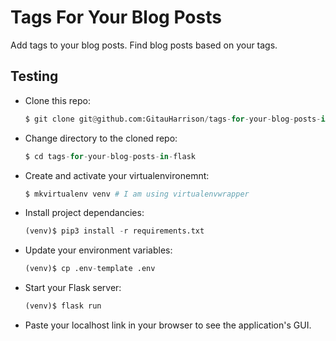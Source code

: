 # Tags For Your Blog Posts

Add tags to your blog posts. Find blog posts based on your tags.

## Testing 

- Clone this repo:

    ```python
    $ git clone git@github.com:GitauHarrison/tags-for-your-blog-posts-in-flask.git
    ```

- Change directory to the cloned repo:

    ```python
    $ cd tags-for-your-blog-posts-in-flask
    ```

- Create and activate your virtualenvironemnt:

    ```python
    $ mkvirtualenv venv # I am using virtualenvwrapper
    ```

- Install project dependancies:

    ```python
    (venv)$ pip3 install -r requirements.txt
    ```

- Update your environment variables:

    ```python
    (venv)$ cp .env-template .env
    ```

- Start your Flask server:

    ```python
    (venv)$ flask run
    ```

- Paste your localhost link in your browser to see the application's GUI.
